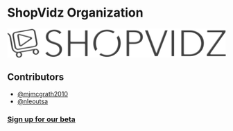 # ShopVidz Organization

![logo](https://raw.githubusercontent.com/ShopVidz/.github/main/profile/darkmode-friendly-logo.png)

## Contributors

- [@mjmcgrath2010](http://www.github.com/mmcgrath2010)
- [@nleoutsa](http://www.github.com/nleoutsa)

### [Sign up for our beta](https://shopvidz.app)
